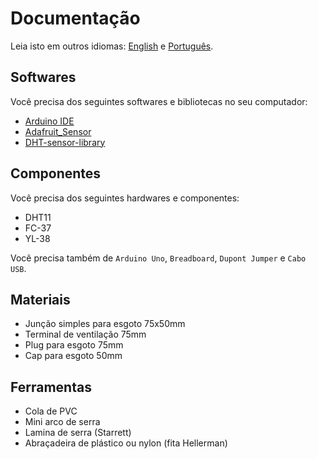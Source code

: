 # Documentação

Leia isto em outros idiomas: [English](README.md) e [Português](LEIA-ME.md).

## Softwares

Você precisa dos seguintes softwares e bibliotecas no seu computador:

- [Arduino IDE](https://arduino.cc)
- [Adafruit_Sensor](https://github.com/adafruit/adafruit_sensor)
- [DHT-sensor-library](https://github.com/adafruit/DHT-sensor-library)

## Componentes

Você precisa dos seguintes hardwares e componentes:

- DHT11
- FC-37
- YL-38

Você precisa também de `Arduino Uno`, `Breadboard`, `Dupont Jumper` e `Cabo USB`.

## Materiais

- Junção simples para esgoto 75x50mm
- Terminal de ventilação 75mm
- Plug para esgoto 75mm
- Cap para esgoto 50mm

## Ferramentas

- Cola de PVC
- Mini arco de serra
- Lamina de serra (Starrett)
- Abraçadeira de plástico ou nylon (fita Hellerman)
